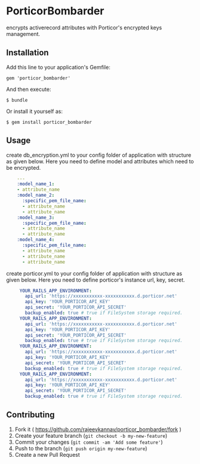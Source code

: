 # PorticorBombarder
    
encrypts activerecord attributes with Porticor's encrypted keys management.    
    
## Installation

Add this line to your application's Gemfile:

    gem 'porticor_bombarder'

And then execute:

    $ bundle

Or install it yourself as:

    $ gem install porticor_bombarder

## Usage
 create db_encryption.yml to your config folder of application with structure as given below.
 Here you need to define model and attributes which need to be encrypted.

```yml      
    ---
    :model_name_1:
    - attribute_name
    :model_name_2:
      :specific_pem_file_name:
      - attribute_name
      - attribute_name
    :model_name_3:
      :specific_pem_file_name:
      - attribute_name
      - attribute_name
    :model_name_4:
      :specific_pem_file_name:
      - attribute_name
      - attribute_name
      - attribute_name
```

 create porticor.yml to your config folder of application with structure as given below.
 Here you need to define porticor's instance url, key, secret.
 
```yml      
     YOUR_RAILS_APP_ENVIRONMENT:
       api_url: 'https://xxxxxxxxxxx-xxxxxxxxxxx.d.porticor.net'
       api_key: 'YOUR_PORTICOR_API_KEY'
       api_secret: 'YOUR_PORTICOR_API_SECRET'
       backup_enabled: true # true if FileSystem storage required.
     YOUR_RAILS_APP_ENVIRONMENT:
       api_url: 'https://xxxxxxxxxxx-xxxxxxxxxxx.d.porticor.net'
       api_key: 'YOUR_PORTICOR_API_KEY'
       api_secret: 'YOUR_PORTICOR_API_SECRET'
       backup_enabled: true # true if FileSystem storage required.
     YOUR_RAILS_APP_ENVIRONMENT:
       api_url: 'https://xxxxxxxxxxx-xxxxxxxxxxx.d.porticor.net'
       api_key: 'YOUR_PORTICOR_API_KEY'
       api_secret: 'YOUR_PORTICOR_API_SECRET'
       backup_enabled: true # true if FileSystem storage required.
     YOUR_RAILS_APP_ENVIRONMENT:
       api_url: 'https://xxxxxxxxxxx-xxxxxxxxxxx.d.porticor.net'
       api_key: 'YOUR_PORTICOR_API_KEY'
       api_secret: 'YOUR_PORTICOR_API_SECRET'
       backup_enabled: true # true if FileSystem storage required.
``` 

## Contributing

1. Fork it ( https://github.com/rajeevkannav/porticor_bombarder/fork )
2. Create your feature branch (`git checkout -b my-new-feature`)
3. Commit your changes (`git commit -am 'Add some feature'`)
4. Push to the branch (`git push origin my-new-feature`)
5. Create a new Pull Request
